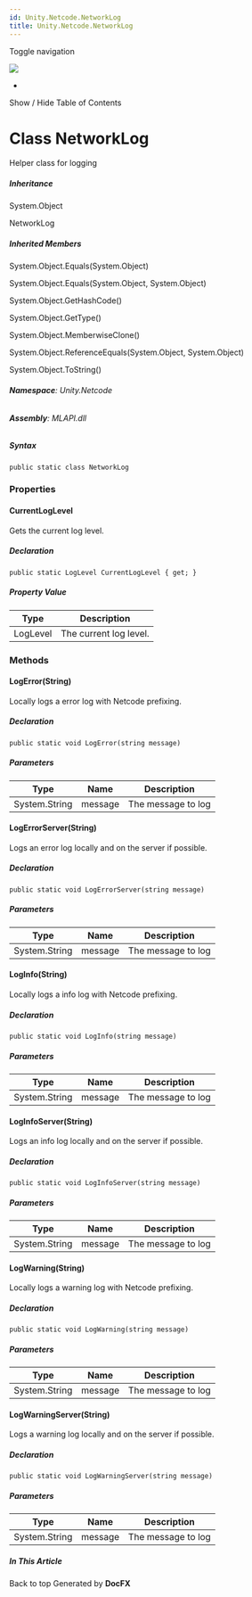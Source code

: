 ```yaml
---
id: Unity.Netcode.NetworkLog
title: Unity.Netcode.NetworkLog
---
```


<div id="wrapper">

<div>

<div class="container">

<div class="navbar-header">

Toggle navigation

<img src="../logo.svg" id="logo" class="svg" />

</div>

<div id="navbar" class="collapse navbar-collapse">

<div class="form-group">

</div>

</div>

</div>

<div class="subnav navbar navbar-default">

<div id="breadcrumb" class="container hide-when-search">

-   

</div>

</div>

</div>

<div class="container body-content hide-when-search" role="main">

<div class="sidenav hide-when-search">

Show / Hide Table of Contents

<div id="sidetoggle" class="sidetoggle collapse">

<div id="sidetoc">

</div>

</div>

</div>

<div class="article row grid-right">

<div class="col-md-10">

# Class NetworkLog

<div class="markdown level0 summary">

Helper class for logging

</div>

<div class="markdown level0 conceptual">

</div>

<div class="inheritance">

##### Inheritance

<div class="level0">

System.Object

</div>

<div class="level1">

NetworkLog

</div>

</div>

<div class="inheritedMembers">

##### Inherited Members

<div>

System.Object.Equals(System.Object)

</div>

<div>

System.Object.Equals(System.Object, System.Object)

</div>

<div>

System.Object.GetHashCode()

</div>

<div>

System.Object.GetType()

</div>

<div>

System.Object.MemberwiseClone()

</div>

<div>

System.Object.ReferenceEquals(System.Object, System.Object)

</div>

<div>

System.Object.ToString()

</div>

</div>

###### **Namespace**: Unity.Netcode

###### **Assembly**: MLAPI.dll

##### Syntax

<div class="codewrapper">

``` lang-csharp
public static class NetworkLog
```

</div>

### Properties

#### CurrentLogLevel

<div class="markdown level1 summary">

Gets the current log level.

</div>

<div class="markdown level1 conceptual">

</div>

##### Declaration

<div class="codewrapper">

``` lang-csharp
public static LogLevel CurrentLogLevel { get; }
```

</div>

##### Property Value

| Type     | Description            |
|----------|------------------------|
| LogLevel | The current log level. |

### Methods

#### LogError(String)

<div class="markdown level1 summary">

Locally logs a error log with Netcode prefixing.

</div>

<div class="markdown level1 conceptual">

</div>

##### Declaration

<div class="codewrapper">

``` lang-csharp
public static void LogError(string message)
```

</div>

##### Parameters

| Type          | Name    | Description        |
|---------------|---------|--------------------|
| System.String | message | The message to log |

#### LogErrorServer(String)

<div class="markdown level1 summary">

Logs an error log locally and on the server if possible.

</div>

<div class="markdown level1 conceptual">

</div>

##### Declaration

<div class="codewrapper">

``` lang-csharp
public static void LogErrorServer(string message)
```

</div>

##### Parameters

| Type          | Name    | Description        |
|---------------|---------|--------------------|
| System.String | message | The message to log |

#### LogInfo(String)

<div class="markdown level1 summary">

Locally logs a info log with Netcode prefixing.

</div>

<div class="markdown level1 conceptual">

</div>

##### Declaration

<div class="codewrapper">

``` lang-csharp
public static void LogInfo(string message)
```

</div>

##### Parameters

| Type          | Name    | Description        |
|---------------|---------|--------------------|
| System.String | message | The message to log |

#### LogInfoServer(String)

<div class="markdown level1 summary">

Logs an info log locally and on the server if possible.

</div>

<div class="markdown level1 conceptual">

</div>

##### Declaration

<div class="codewrapper">

``` lang-csharp
public static void LogInfoServer(string message)
```

</div>

##### Parameters

| Type          | Name    | Description        |
|---------------|---------|--------------------|
| System.String | message | The message to log |

#### LogWarning(String)

<div class="markdown level1 summary">

Locally logs a warning log with Netcode prefixing.

</div>

<div class="markdown level1 conceptual">

</div>

##### Declaration

<div class="codewrapper">

``` lang-csharp
public static void LogWarning(string message)
```

</div>

##### Parameters

| Type          | Name    | Description        |
|---------------|---------|--------------------|
| System.String | message | The message to log |

#### LogWarningServer(String)

<div class="markdown level1 summary">

Logs a warning log locally and on the server if possible.

</div>

<div class="markdown level1 conceptual">

</div>

##### Declaration

<div class="codewrapper">

``` lang-csharp
public static void LogWarningServer(string message)
```

</div>

##### Parameters

| Type          | Name    | Description        |
|---------------|---------|--------------------|
| System.String | message | The message to log |

</div>

<div class="hidden-sm col-md-2" role="complementary">

<div class="sideaffix">

<div class="contribution">

</div>

##### In This Article

<div>

</div>

</div>

</div>

</div>

</div>

<div class="grad-bottom">

</div>

<div class="footer">

<div class="container">

Back to top Generated by **DocFX**

</div>

</div>

</div>
